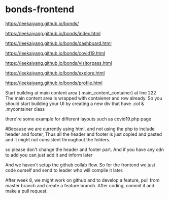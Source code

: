 # bonds-frontend
https://leekaiyang.github.io/bonds/

https://leekaiyang.github.io/bonds/index.html

https://leekaiyang.github.io/bonds/dashboard.html

https://leekaiyang.github.io/bonds/covid19.html

https://leekaiyang.github.io/bonds/visitorpass.html

https://leekaiyang.github.io/bonds/explore.html

https://leekaiyang.github.io/bonds/profile.html

Start building at main content area (.main_content_container) at line 222
The main content area is wrapped with contaiener and row already.
So you should start building your UI by creating a new div that have .col & .mycontainer class

there're some example for different layouts such as covid19.php page


#Because we are currently using html, and not using the php to include header and footer, Thus all the header and footer is just copied and pasted and it might not consistent throughout the folders.

so please don't change the header and footer part. 
And if you have any cdn to add you can just add it and inform later

And we haven't setup the github collab flow. So for the frontend we just code ourself and send to leader who will compile it later.

After week 8, we might work on github and to develop a feature, pull from master branch and create a feature branch. After coding, commit it and make a pull request.  
